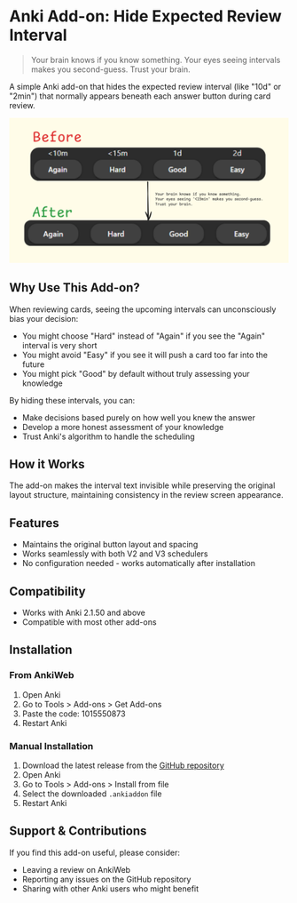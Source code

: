# Anki Add-on: Hide Expected Review Interval

> Your brain knows if you know something. Your eyes seeing intervals makes you second-guess. Trust your brain.

A simple Anki add-on that hides the expected review interval (like "10d" or "2min") that normally appears beneath each answer button during card review.

<p align="center">
  <img src="https://raw.githubusercontent.com/parconley/interval-hider/main/images/cover.png" width="600" alt="Before and After comparison">
</p>

## Why Use This Add-on?

When reviewing cards, seeing the upcoming intervals can unconsciously bias your decision:
- You might choose "Hard" instead of "Again" if you see the "Again" interval is very short
- You might avoid "Easy" if you see it will push a card too far into the future
- You might pick "Good" by default without truly assessing your knowledge

By hiding these intervals, you can:
- Make decisions based purely on how well you knew the answer
- Develop a more honest assessment of your knowledge
- Trust Anki's algorithm to handle the scheduling

## How it Works

The add-on makes the interval text invisible while preserving the original layout structure, maintaining consistency in the review screen appearance.

## Features

- Maintains the original button layout and spacing
- Works seamlessly with both V2 and V3 schedulers
- No configuration needed - works automatically after installation

## Compatibility

- Works with Anki 2.1.50 and above
- Compatible with most other add-ons

## Installation

### From AnkiWeb
1. Open Anki
2. Go to Tools > Add-ons > Get Add-ons
3. Paste the code: 1015550873
4. Restart Anki

### Manual Installation
1. Download the latest release from the [GitHub repository](https://github.com/parconley/interval-hider)
2. Open Anki
3. Go to Tools > Add-ons > Install from file
4. Select the downloaded `.ankiaddon` file
5. Restart Anki

## Support & Contributions

If you find this add-on useful, please consider:
- Leaving a review on AnkiWeb
- Reporting any issues on the GitHub repository
- Sharing with other Anki users who might benefit 